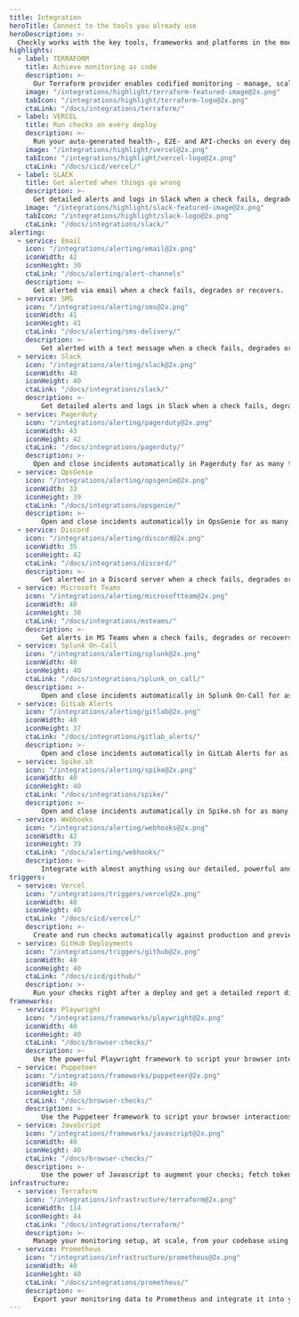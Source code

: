 ```yaml
---
title: Integration
heroTitle: Connect to the tools you already use
heroDescription: >-
  Checkly works with the key tools, frameworks and platforms in the modern development eco-system.
highlights:
  - label: TERRAFORM
    title: Achieve monitoring as code
    description: >-
      Our Terraform provider enables codified monitoring - manage, scale and alter your checks through a powerful CLI workflow.
    image: "/integrations/highlight/terraform-featured-image@2x.png"
    tabIcon: "/integrations/highlight/terraform-logo@2x.png"
    ctaLink: "/docs/integrations/terraform/"
  - label: VERCEL
    title: Run checks on every deploy
    description: >-
      Run your auto-generated health-, E2E- and API-checks on every deploy to make sure never to deploy broken apps.
    image: "/integrations/highlight/vercel@2x.png"
    tabIcon: "/integrations/highlight/vercel-logo@2x.png"
    ctaLink: "/docs/cicd/vercel/"
  - label: SLACK
    title: Get alerted when things go wrong
    description: >-
      Get detailed alerts and logs in Slack when a check fails, degrades, or recovers.
    image: "/integrations/highlight/slack-featured-image@2x.png"
    tabIcon: "/integrations/highlight/slack-logo@2x.png"
    ctaLink: "/docs/integrations/slack/"
alerting:
  - service: Email
    icon: "/integrations/alerting/email@2x.png"
    iconWidth: 42
    iconHeight: 30
    ctaLink: "/docs/alerting/alert-channels"
    description: >-
      Get alerted via email when a check fails, degrades or recovers.
  - service: SMS
    icon: "/integrations/alerting/sms@2x.png"
    iconWidth: 41
    iconHeight: 41
    ctaLink: "/docs/alerting/sms-delivery/"
    description: >-
        Get alerted with a text message when a check fails, degrades or recovers.
  - service: Slack
    icon: "/integrations/alerting/slack@2x.png"
    iconWidth: 40
    iconHeight: 40
    ctaLink: "/docs/integrations/slack/"
    description: >-
        Get detailed alerts and logs in Slack when a check fails, degrades or recovers.
  - service: Pagerduty
    icon: "/integrations/alerting/pagerduty@2x.png"
    iconWidth: 43
    iconHeight: 42
    ctaLink: "/docs/integrations/pagerduty/"
    description: >-
      Open and close incidents automatically in Pagerduty for as many teams as you need.
  - service: OpsGenie
    icon: "/integrations/alerting/opsgenie@2x.png"
    iconWidth: 33
    iconHeight: 39
    ctaLink: "/docs/integrations/opsgenie/"
    description: >-
        Open and close incidents automatically in OpsGenie for as many teams as you need.
  - service: Discord
    icon: "/integrations/alerting/discord@2x.png"
    iconWidth: 35
    iconHeight: 42
    ctaLink: "/docs/integrations/discord/"
    description: >-
        Get alerted in a Discord server when a check fails, degrades or recovers.
  - service: Microsoft Teams
    icon: "/integrations/alerting/microsoftteam@2x.png"
    iconWidth: 40
    iconHeight: 38
    ctaLink: "/docs/integrations/msteams/"
    description: >-
        Get alerts in MS Teams when a check fails, degrades or recovers.
  - service: Splunk On-Call
    icon: "/integrations/alerting/splunk@2x.png"
    iconWidth: 40
    iconHeight: 40
    ctaLink: "/docs/integrations/splunk_on_call/"
    description: >-
        Open and close incidents automatically in Splunk On-Call for as many teams as you need.
  - service: GitLab Alerts
    icon: "/integrations/alerting/gitlab@2x.png"
    iconWidth: 40
    iconHeight: 37
    ctaLink: "/docs/integrations/gitlab_alerts/"
    description: >-
        Open and close incidents automatically in GitLab Alerts for as many teams as you need.
  - service: Spike.sh
    icon: "/integrations/alerting/spike@2x.png"
    iconWidth: 40
    iconHeight: 40
    ctaLink: "/docs/integrations/spike/"
    description: >-
        Open and close incidents automatically in Spike.sh for as many teams as you need.
  - service: Webhooks
    icon: "/integrations/alerting/webhooks@2x.png"
    iconWidth: 42
    iconHeight: 39
    ctaLink: "/docs/alerting/webhooks/"
    description: >-
        Integrate with almost anything using our detailed, powerful and flexible webhooks.
triggers:
  - service: Vercel
    icon: "/integrations/triggers/vercel@2x.png"
    iconWidth: 40
    iconHeight: 40
    ctaLink: "/docs/cicd/vercel/"
    description: >-
      Create and run checks automatically against production and preview environments for all your Vercel projects.
  - service: GitHub Deployments
    icon: "/integrations/triggers/github@2x.png"
    iconWidth: 40
    iconHeight: 40
    ctaLink: "/docs/cicd/github/"
    description: >-
      Run your checks right after a deploy and get a detailed report directly in your GitHub pull request.
frameworks:
  - service: Playwright
    icon: "/integrations/frameworks/playwright@2x.png"
    iconWidth: 40
    iconHeight: 40
    ctaLink: "/docs/browser-checks/"
    description: >-
      Use the powerful Playwright framework to script your browser interactions. We run them every 5 minutes in a real browser.
  - service: Puppeteer
    icon: "/integrations/frameworks/puppeteer@2x.png"
    iconWidth: 40
    iconHeight: 58
    ctaLink: "/docs/browser-checks/"
    description: >-
        Use the Puppeteer framework to script your browser interactions. We run them every 5 minutes in a real browser.
  - service: JavaScript
    icon: "/integrations/frameworks/javascript@2x.png"
    iconWidth: 40
    iconHeight: 40
    ctaLink: "/docs/browser-checks/"
    description: >-
        Use the power of Javascript to augment your checks; fetch tokens, validate payloads, setup and teardown test cases.
infrastructure:
  - service: Terraform
    icon: "/integrations/infrastructure/terraform@2x.png"
    iconWidth: 114
    iconHeight: 44
    ctaLink: "/docs/integrations/terraform/"
    description: >-
      Manage your monitoring setup, at scale, from your codebase using our Terraform provider.
  - service: Prometheus
    icon: "/integrations/infrastructure/prometheus@2x.png"
    iconWidth: 40
    iconHeight: 40
    ctaLink: "/docs/integrations/prometheus/"
    description: >-
      Export your monitoring data to Prometheus and integrate it into your Graphana dashboards.
---
```

